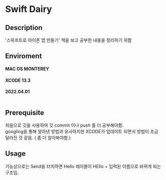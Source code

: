 # Swift Dairy

## Description
'스위프트로 아이폰 앱 만들기' 책을 보고 공부한 내용을 정리하기 위함


## Enviroment
#### MAC OS MONTEREY
#### XCODE 13.3
#### 2022.04.01 <br></br>

## Prerequisite
처음으로 깃을 사용하여 깃 commit 이나 push 를 더 공부해야함.  
googling을 통해 알아낸 방법과 유사하지만 XCODE가 업데이트 되면서 방법이 조금 달라진 것 같음. ( 좀 더 알아봐야함.)
  

## Usage
기능상으로는 Send을 터치하면 Hello 레이블이 HEllo + 입력된 이름으로 바뀌게 되는 구조임. <br></br>

